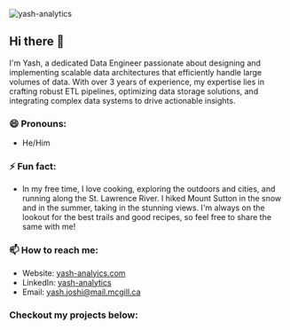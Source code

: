 <p align="left"> <img src="https://komarev.com/ghpvc/?username=yash-analytics&label=Profile%20views&color=10b40e&style=flat-square" alt="yash-analytics" /> </p>

## Hi there 👋

I'm Yash, a dedicated Data Engineer passionate about designing and implementing scalable data architectures that efficiently handle large volumes of data. With over 3 years of experience, my expertise lies in crafting robust ETL pipelines, optimizing data storage solutions, and integrating complex data systems to drive actionable insights.

### 😄 Pronouns:
- He/Him

### ⚡ Fun fact:
- In my free time, I love cooking, exploring the outdoors and cities, and running along the St. Lawrence River. I hiked Mount Sutton in the snow and in the summer, taking in the stunning views. I'm always on the lookout for the best trails and good recipes, so feel free to share the same with me!

### 📫 How to reach me:
- Website: [yash-analyics.com](https://yash-analytics.com/)
- LinkedIn: [yash-analytics](https://www.linkedin.com/in/yash-analytics/)
- Email: [yash.joshi@mail.mcgill.ca](mailto:yash.joshi@mail.mcgill.ca)

### Checkout my projects below:
